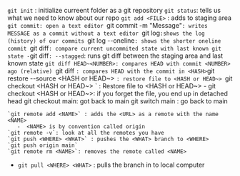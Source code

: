 `git init` : initialize curreent folder as a git repository
 `git status`: tells us what we need to know about our repo
  `git add <FILE>` : adds <FILE> to staging area 
    `git commit: open a text editor
    `git commit -m "Message"`: writes MESSAGE as a commit without a text editor
    `git log`:shows the log (history) of our commits
    `git log --oneline`: shows the shorter oneline commit
    `git diff`: compare current uncommited state with last known git state
      -`git diff`: --stagged`: runs git diff between the staging area and last known state
    `git diff HEAD~<NUMBER>: compares HEAD with commit <NUMBER> ago (relative)
    `git diff <HASH>` : compares HEAD with the commit in <HASH>
    `git restore --source <HASH or HEAD~> <FILE>`: restore file to <HASH or HEAD~>
      `git checkout <HASH or HEAD~> <FILE>` : Restore file to <HASH or HEAD~>
       - git checkout <HASH or HEAD~>: if you forget the file, you end up in detached head
         git checkout main: got back to main 
         git switch main : go back to main

    `git remote add <NAME>` : adds the <URL> as a remote with the name <NAME>
       -  <NAME> is by convention called origin 
    `git remote -v`: look at all the remotes you have
    `git push <WHERE> <WHAT>` : pushes the <WHAT> branch to <WHERE>
    `git push origin main`  
    `git remote rm <NAME>`: removes the remote called <NAME>
-  `git pull <WHERE> <WHAT>` : pulls the <WHAT> branch in <WHERE> to local computer
